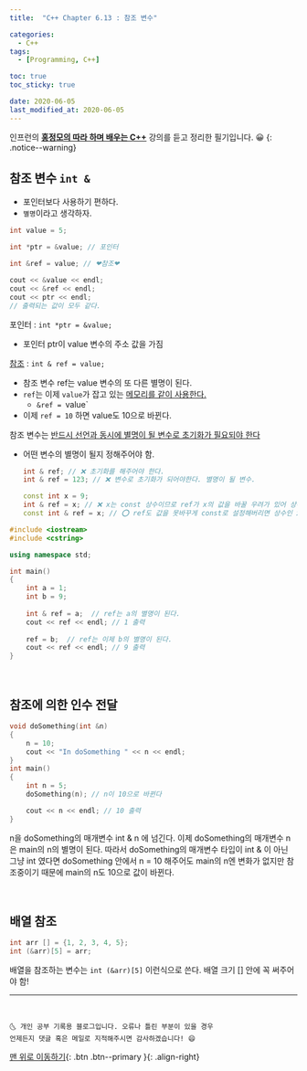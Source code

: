 ```yaml
---
title:  "C++ Chapter 6.13 : 참조 변수" 

categories:
  - C++
tags:
  - [Programming, C++]

toc: true
toc_sticky: true

date: 2020-06-05
last_modified_at: 2020-06-05
---
```

인프런의 **<u>홍정모의 따라 하며 배우는 C++</u>** 강의를 듣고 정리한 필기입니다. 😀
{: .notice--warning}

## 참조 변수 `int &`

- 포인터보다 사용하기 편하다.
- `별명`이라고 생각하자.

```cpp
int value = 5;

int *ptr = &value; // 포인터

int &ref = value; // ❤참조❤

cout << &value << endl; 
cout << &ref << endl;  
cout << ptr << endl;
// 출력되는 값이 모두 같다.
```

포인터 : `int *ptr = &value;` 
- 포인터 ptr이 value 변수의 주소 값을 가짐

<u>참조</u> : `int & ref = value;` 
- 참조 변수 ref는 value 변수의 또 다른 별명이 된다.
- `ref`는 이제 `value`가 잡고 있는 <u>메모리를 같이 사용한다.</u>
  - `&ref = `value`
- 이제 `ref = 10` 하면 value도 10으로 바뀐다. 

참조 변수는 <u>반드시 선언과 동시에 별명이 될 변수로 초기화가 필요되야 한다</u>
- 어떤 변수의 별명이 될지 정해주어야 함.
  ```cpp
  int & ref; // ❌ 초기화를 해주어야 한다.
  int & ref = 123; // ❌ 변수로 초기화가 되어야한다. 별명이 될 변수.

  const int x = 9;
  int & ref = x; // ❌ x는 const 상수이므로 ref가 x의 값을 바꿀 우려가 있어 상수를 참조하는건 금지됨.
  const int & ref = x; // ⭕ ref도 값을 못바꾸게 const로 설정해버리면 상수인 x를 참조할 수 있다.
  ```

```cpp
#include <iostream>
#include <cstring>

using namespace std;

int main()
{
    int a = 1;
    int b = 9;
    
    int & ref = a;  // ref는 a의 별명이 된다.
    cout << ref << endl; // 1 출력
    
    ref = b;  // ref는 이제 b의 별명이 된다. 
    cout << ref << endl; // 9 출력
}
```

<br>

## 참조에 의한 인수 전달

```cpp
void doSomething(int &n)
{
    n = 10;
    cout << "In doSomething " << n << endl;
}
int main()
{
    int n = 5;
    doSomething(n); // n이 10으로 바뀐다

    cout << n << endl; // 10 출력
}
```

n을 doSomething의 매개변수 int & n 에 넘긴다.
이제 doSomething의 매개변수 n은 main의 n의 별명이 된다. 따라서 doSomething의 매개변수 타입이 int & 이 아닌 그냥 int 였다면 doSomething 안에서 n = 10 해주어도 main의 n엔 변화가 없지만 참조중이기 때문에 main의 n도 10으로 값이 바뀐다. 

<br>

## 배열 참조
```cpp
int arr [] = {1, 2, 3, 4, 5};
int (&arr)[5] = arr;
```

배열을 참조하는 변수는 `int (&arr)[5]` 이런식으로 쓴다. 배열 크기 [] 안에 꼭 써주어야 함!

***
<br>

    🌜 개인 공부 기록용 블로그입니다. 오류나 틀린 부분이 있을 경우 
    언제든지 댓글 혹은 메일로 지적해주시면 감사하겠습니다! 😄

[맨 위로 이동하기](#){: .btn .btn--primary }{: .align-right}